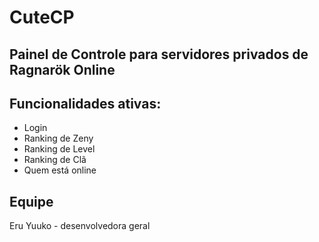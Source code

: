 # CuteCP
## Painel de Controle para servidores privados de Ragnarök Online

## Funcionalidades ativas:
* Login
* Ranking de Zeny
* Ranking de Level
* Ranking de Clã
* Quem está online

## Equipe
Eru Yuuko - desenvolvedora geral